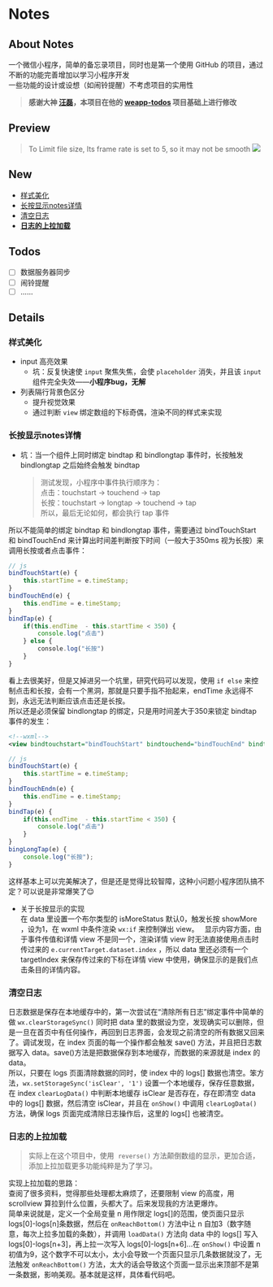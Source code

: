 # Notes
## About Notes
 一个微信小程序，简单的备忘录项目，同时也是第一个使用 GitHub 的项目，通过不断的功能完善增加以学习小程序开发    
 一些功能的设计或设想（如闹铃提醒）不考虑项目的实用性
> **感谢大神 [汪磊][1]，本项目在他的 [weapp-todos][2] 项目基础上进行修改**
## Preview
> To Limit file size, Its frame rate is set to 5, so it may not be smooth
![][image-1]
## New
- [样式美化][3]
- [长按显示notes详情][4]
- [清空日志][5]
- **[日志的上拉加载][6]**
## Todos
- [ ] 数据服务器同步
- [ ] 闹铃提醒
- [ ] ......
## Details
### 样式美化
- input 高亮效果  
	+ 坑：反复快速使 `input` 聚焦失焦，会使 `placeholder` 消失，并且该 `input` 组件完全失效——**小程序bug，无解**
- 列表隔行背景色区分
	+   提升视觉效果
	+ 通过判断 `view` 绑定数组的下标奇偶，渲染不同的样式来实现
### 长按显示notes详情
- 坑：当一个组件上同时绑定 bindtap 和 bindlongtap 事件时，长按触发 bindlongtap 之后始终会触发 bindtap
	>   测试发现，小程序中事件执行顺序为：  
	> 点击：touchstart → touchend → tap  
	> 长按：touchstart → longtap → touchend → tap  
	> 所以，最后无论如何，都会执行 tap 事件  
  
所以不能简单的绑定 bindtap 和 bindlongtap 事件，需要通过 bindTouchStart 和 bindTouchEnd 来计算出时间差判断按下时间（一般大于350ms 视为长按）来调用长按或者点击事件：
```js
// js
bindTouchStart(e) {
    this.startTime = e.timeStamp;
}
bindTouchEnd(e) {
    this.endTime = e.timeStamp;
}
bindTap(e) {
    if(this.endTime  - this.startTime < 350) {
        console.log("点击")
    } else {
        console.log("长按")
    }
}
```
看上去很美好，但是又掉进另一个坑里，研究代码可以发现，使用 `if else` 来控制点击和长按，会有一个黑洞，那就是只要手指不抬起来，endTime 永远得不到，永远无法判断应该点击还是长按。  
所以还是必须保留 bindlongtap 的绑定，只是用时间差大于350来锁定 bindtap 事件的发生：  
```xml
<!--wxml-->
<view bindtouchstart="bindTouchStart" bindtouchend="bindTouchEnd" bindtap="bindTap" bindlongtap="bindLongTap">点击？长按？</view>
```
```js
// js
bindTouchStart(e) {
    this.startTime = e.timeStamp;
}
bindTouchEndn(e) {
    this.endTime = e.timeStamp;
}
bindTap(e) {
    if(this.endTime  - this.startTime < 350) {
        console.log("点击")
    }
}
bingLongTap(e) {
    console.log("长按");
}
```
这样基本上可以完美解决了，但是还是觉得比较智障，这种小问题小程序团队搞不定？可以说是非常爆笑了:relieved:   


- 关于长按显示的实现  
	在 data 里设置一个布尔类型的 isMoreStatus 默认0，触发长按 showMore ，设为1，在 wxml 中条件渲染 `wx:if` 来控制弹出 view。  
显示内容方面，由于事件传值和详情 view 不是同一个，渲染详情 view 时无法直接使用点击时传过来的 `e.currentTarget.dataset.index` ，所以 data 里还必须有一个 targetIndex 来保存传过来的下标在详情 view 中使用，确保显示的是我们点击条目的详情内容。  

### 清空日志
日志数据是保存在本地缓存中的，第一次尝试在“清除所有日志”绑定事件中简单的做 `wx.clearStorageSync()` 同时把 data 里的数据设为空，发现确实可以删除，但是一旦在首页中有任何操作，再回到日志界面，会发现之前清空的所有数据又回来了。调试发现，在 index 页面的每一个操作都会触发 save() 方法，并且把日志数据写入 data。save()方法是把数据保存到本地缓存，而数据的来源就是 index 的 data。  
所以，只要在 logs 页面清除数据的同时，使 index 中的 logs[] 数据也清空。笨方法，`wx.setStorageSync('isClear', '1')` 设置一个本地缓存，保存任意数据，在 index `clearLogData()` 中判断本地缓存 isClear 是否存在，存在即清空 data 中的 logs[] 数据，然后清空 isClear，并且在 `onShow()` 中调用 `clearLogData()` 方法，确保 logs 页面完成清除日志操作后，这里的 logs[] 也被清空。

### 日志的上拉加载
> 实际上在这个项目中，使用  `reverse()` 方法颠倒数组的显示，更加合适，添加上拉加载更多功能纯粹是为了学习。

实现上拉加载的思路：  
查阅了很多资料，觉得那些处理都太麻烦了，还要限制 view 的高度，用 scrollview 算拉到什么位置，头都大了。后来发现我的方法更爆炸。  
简单来说就是，定义一个全局变量 n 用作限定 logs[]的范围，使页面只显示 logs[0]-logs[n]条数据，然后在 `onReachBottom()` 方法中让 n 自加3（数字随意，每次上拉多加载的条数），并调用 `loadData()` 方法向 data 中的 logs[] 写入 logs[0]-logs[n+3]，再上拉一次写入 logs[0]-logs[n+6]...在 `onShow()` 中设置 n 初值为9，这个数字不可以太小，太小会导致一个页面只显示几条数据就没了，无法触发 `onReachBottom()` 方法，太大的话会导致这个页面一显示出来顶部不是第一条数据，影响美观。基本就是这样，具体看代码吧。

[1]:	http://github.com/zce "https://github.com/zce"
[2]:	https://github.com/zce/weapp-todos
[3]:	#%E6%A0%B7%E5%BC%8F%E7%BE%8E%E5%8C%96
[4]:	#%E9%95%BF%E6%8C%89%E6%98%BE%E7%A4%BAnotes%E8%AF%A6%E6%83%85
[5]:	#%E6%B8%85%E7%A9%BA%E6%97%A5%E5%BF%97
[6]:	#%E6%97%A5%E5%BF%97%E7%9A%84%E4%B8%8A%E6%8B%89%E5%8A%A0%E8%BD%BD

[image-1]:	https://github.com/xiUltron/Notes/blob/master/Preview/Preview.gif